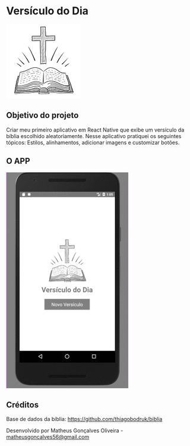 # Versículo do Dia
![biblia](https://github.com/matheusgoncalves56/versiculoDoDia/blob/master/src/assets/logo.jpg)

## Objetivo do projeto
Criar meu primeiro aplicativo em React Native que exibe um versículo da bíblia escolhido aleatoriamente.
Nesse aplicativo pratiquei os seguintes tópicos: Estilos, alinhamentos, adicionar imagens e customizar botões.

## O APP
![app](https://github.com/matheusgoncalves56/versiculoDoDia/blob/master/src/assets/app.gif)

## Créditos
Base de dados da bíblia:
https://github.com/thiagobodruk/biblia

Desenvolvido por Matheus Gonçalves Oliveira - matheusgoncalves56@gmail.com

